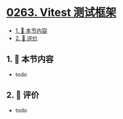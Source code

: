 # [0263. Vitest 测试框架](https://github.com/tnotesjs/TNotes.react/tree/main/notes/0263.%20Vitest%20%E6%B5%8B%E8%AF%95%E6%A1%86%E6%9E%B6)

<!-- region:toc -->

- [1. 🎯 本节内容](#1--本节内容)
- [2. 🫧 评价](#2--评价)

<!-- endregion:toc -->

## 1. 🎯 本节内容

- todo

## 2. 🫧 评价

- todo

